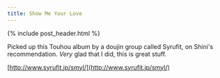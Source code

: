 ```yaml
---
title: Show Me Your Love
---
```


{% include post_header.html %}

Picked up this Touhou album by a doujin group called Syrufit, on Shini's recommendation. _Very_ glad that I did, this is great stuff.

[http://www.syrufit.jp/smyl/](http://www.syrufit.jp/smyl/)

